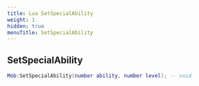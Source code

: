 ```yaml
---
title: Lua SetSpecialAbility
weight: 1
hidden: true
menuTitle: SetSpecialAbility
---
```

## SetSpecialAbility
```lua
Mob:SetSpecialAbility(number ability, number level); -- void
```